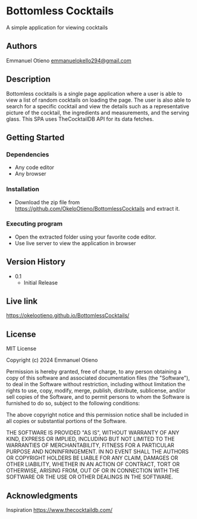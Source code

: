 # Bottomless Cocktails
A simple application for viewing cocktails

## Authors

Emmanuel Otieno
emmanuelokello294@gmail.com

## Description

Bottomless cocktails is a single page application where a user is able to view a list of random cocktails on loading the page. The user is also able to search for a specific cocktail and view the details such as a representative picture of the cocktail, the ingredients and measurements, and the serving glass. This SPA uses TheCocktailDB API for its data fetches. 

## Getting Started

### Dependencies

* Any code editor
* Any browser

### Installation

* Download the zip file from https://github.com/OkeloOtieno/BottomlessCocktails and extract it.


### Executing program

* Open the extracted folder using your favorite code editor.
* Use live server to view the application in browser


## Version History
* 0.1
    * Initial Release

## Live link
https://okelootieno.github.io/BottomlessCocktails/

## License

MIT License

Copyright (c) 2024 Emmanuel Otieno

Permission is hereby granted, free of charge, to any person obtaining a copy
of this software and associated documentation files (the "Software"), to deal
in the Software without restriction, including without limitation the rights
to use, copy, modify, merge, publish, distribute, sublicense, and/or sell
copies of the Software, and to permit persons to whom the Software is
furnished to do so, subject to the following conditions:

The above copyright notice and this permission notice shall be included in all
copies or substantial portions of the Software.

THE SOFTWARE IS PROVIDED "AS IS", WITHOUT WARRANTY OF ANY KIND, EXPRESS OR
IMPLIED, INCLUDING BUT NOT LIMITED TO THE WARRANTIES OF MERCHANTABILITY,
FITNESS FOR A PARTICULAR PURPOSE AND NONINFRINGEMENT. IN NO EVENT SHALL THE
AUTHORS OR COPYRIGHT HOLDERS BE LIABLE FOR ANY CLAIM, DAMAGES OR OTHER
LIABILITY, WHETHER IN AN ACTION OF CONTRACT, TORT OR OTHERWISE, ARISING FROM,
OUT OF OR IN CONNECTION WITH THE SOFTWARE OR THE USE OR OTHER DEALINGS IN THE
SOFTWARE.

## Acknowledgments

Inspiration
https://www.thecocktaildb.com/
